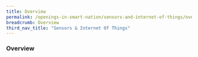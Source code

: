 ```yaml
---
title: Overview
permalink: /openings-in-smart-nation/sensors-and-internet-of-things/overview/
breadcrumb: Overview
third_nav_title: "Sensors & Internet Of Things"
---
```


### **Overview**
